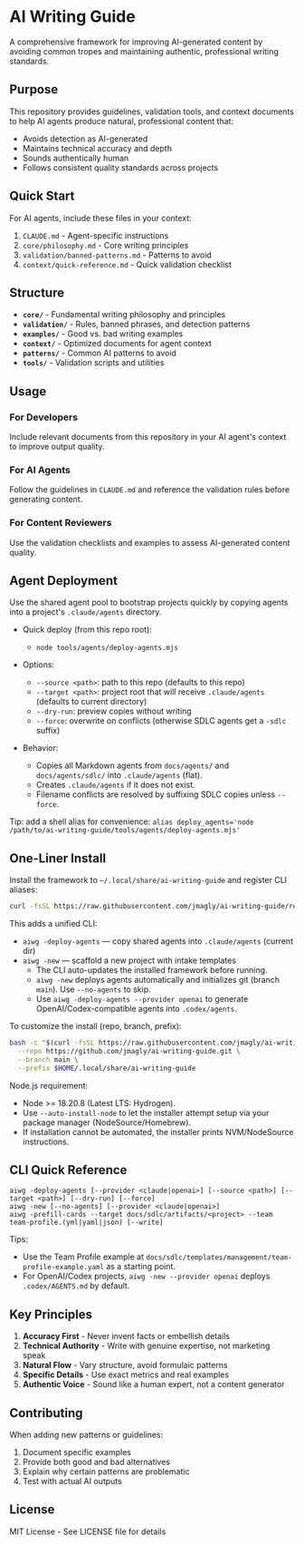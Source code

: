 # AI Writing Guide

A comprehensive framework for improving AI-generated content by avoiding common tropes and maintaining authentic,
professional writing standards.

## Purpose

This repository provides guidelines, validation tools, and context documents to help AI agents produce natural,
professional content that:

- Avoids detection as AI-generated
- Maintains technical accuracy and depth
- Sounds authentically human
- Follows consistent quality standards across projects

## Quick Start

For AI agents, include these files in your context:

1. `CLAUDE.md` - Agent-specific instructions
2. `core/philosophy.md` - Core writing principles
3. `validation/banned-patterns.md` - Patterns to avoid
4. `context/quick-reference.md` - Quick validation checklist

## Structure

- **`core/`** - Fundamental writing philosophy and principles
- **`validation/`** - Rules, banned phrases, and detection patterns
- **`examples/`** - Good vs. bad writing examples
- **`context/`** - Optimized documents for agent context
- **`patterns/`** - Common AI patterns to avoid
- **`tools/`** - Validation scripts and utilities

## Usage

### For Developers

Include relevant documents from this repository in your AI agent's context to improve output quality.

### For AI Agents

Follow the guidelines in `CLAUDE.md` and reference the validation rules before generating content.

### For Content Reviewers

Use the validation checklists and examples to assess AI-generated content quality.

## Agent Deployment

Use the shared agent pool to bootstrap projects quickly by copying agents into a project's `.claude/agents` directory.

- Quick deploy (from this repo root):
  - `node tools/agents/deploy-agents.mjs`

- Options:
  - `--source <path>`: path to this repo (defaults to this repo)
  - `--target <path>`: project root that will receive `.claude/agents` (defaults to current directory)
  - `--dry-run`: preview copies without writing
  - `--force`: overwrite on conflicts (otherwise SDLC agents get a `-sdlc` suffix)

- Behavior:
  - Copies all Markdown agents from `docs/agents/` and `docs/agents/sdlc/` into `.claude/agents` (flat).
  - Creates `.claude/agents` if it does not exist.
  - Filename conflicts are resolved by suffixing SDLC copies unless `--force`.

Tip: add a shell alias for convenience: `alias deploy_agents='node
/path/to/ai-writing-guide/tools/agents/deploy-agents.mjs'`

## One-Liner Install

Install the framework to `~/.local/share/ai-writing-guide` and register CLI aliases:

```bash
curl -fsSL https://raw.githubusercontent.com/jmagly/ai-writing-guide/refs/heads/main/tools/install/install.sh | bash
```

This adds a unified CLI:

- `aiwg -deploy-agents` — copy shared agents into `.claude/agents` (current dir)
- `aiwg -new` — scaffold a new project with intake templates
  - The CLI auto-updates the installed framework before running.
  - `aiwg -new` deploys agents automatically and initializes git (branch `main`). Use `--no-agents` to skip.
  - Use `aiwg -deploy-agents --provider openai` to generate OpenAI/Codex-compatible agents into `.codex/agents`.

To customize the install (repo, branch, prefix):

```bash
bash -c "$(curl -fsSL https://raw.githubusercontent.com/jmagly/ai-writing-guide/refs/heads/main/tools/install/install.sh)" -- \
  --repo https://github.com/jmagly/ai-writing-guide.git \
  --branch main \
  --prefix $HOME/.local/share/ai-writing-guide
```

Node.js requirement:

- Node >= 18.20.8 (Latest LTS: Hydrogen).
- Use `--auto-install-node` to let the installer attempt setup via your package manager (NodeSource/Homebrew).
- If installation cannot be automated, the installer prints NVM/NodeSource instructions.

## CLI Quick Reference

```text
aiwg -deploy-agents [--provider <claude|openai>] [--source <path>] [--target <path>] [--dry-run] [--force]
aiwg -new [--no-agents] [--provider <claude|openai>]
aiwg -prefill-cards --target docs/sdlc/artifacts/<project> --team team-profile.(yml|yaml|json) [--write]
```

Tips:

- Use the Team Profile example at `docs/sdlc/templates/management/team-profile-example.yaml` as a starting point.
- For OpenAI/Codex projects, `aiwg -new --provider openai` deploys `.codex/AGENTS.md` by default.

## Key Principles

1. **Accuracy First** - Never invent facts or embellish details
2. **Technical Authority** - Write with genuine expertise, not marketing speak
3. **Natural Flow** - Vary structure, avoid formulaic patterns
4. **Specific Details** - Use exact metrics and real examples
5. **Authentic Voice** - Sound like a human expert, not a content generator

## Contributing

When adding new patterns or guidelines:

1. Document specific examples
2. Provide both good and bad alternatives
3. Explain why certain patterns are problematic
4. Test with actual AI outputs

## License

MIT License - See LICENSE file for details
